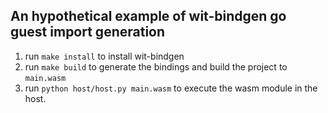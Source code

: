 ## An hypothetical example of wit-bindgen go guest import generation

1. run `make install` to install wit-bindgen
2. run `make build` to generate the bindings and build the project to `main.wasm`
3. run `python host/host.py main.wasm` to execute the wasm module in the host. 
